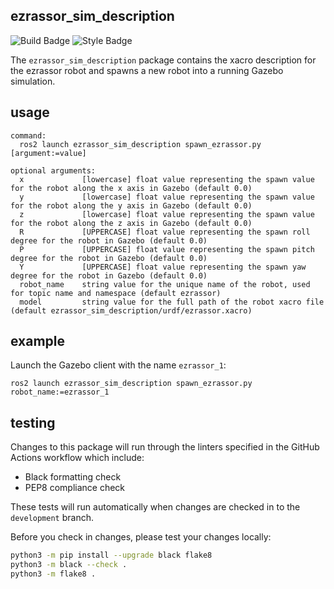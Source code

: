 ezrassor_sim_description
---------------------
![Build Badge](https://github.com/FlaSpaceInst/ezrassor_sim_description/workflows/Build/badge.svg) 
![Style Badge](https://img.shields.io/badge/Code%20Style-black-000000.svg)

The `ezrassor_sim_description` package contains the xacro description for the ezrassor robot and spawns a new robot into a running Gazebo simulation.

usage
-----
```
command:
  ros2 launch ezrassor_sim_description spawn_ezrassor.py [argument:=value]

optional arguments:
  x             [lowercase] float value representing the spawn value for the robot along the x axis in Gazebo (default 0.0)
  y             [lowercase] float value representing the spawn value for the robot along the y axis in Gazebo (default 0.0)
  z             [lowercase] float value representing the spawn value for the robot along the z axis in Gazebo (default 0.0)
  R             [UPPERCASE] float value representing the spawn roll degree for the robot in Gazebo (default 0.0)
  P             [UPPERCASE] float value representing the spawn pitch degree for the robot in Gazebo (default 0.0)
  Y             [UPPERCASE] float value representing the spawn yaw degree for the robot in Gazebo (default 0.0)
  robot_name    string value for the unique name of the robot, used for topic name and namespace (default ezrassor)
  model         string value for the full path of the robot xacro file (default ezrassor_sim_description/urdf/ezrassor.xacro)
```

example
--------
Launch the Gazebo client with the name `ezrassor_1`:
```
ros2 launch ezrassor_sim_description spawn_ezrassor.py robot_name:=ezrassor_1
```   

testing
-------
Changes to this package will run through the linters specified in the GitHub Actions workflow which include:
- Black formatting check
- PEP8 compliance check

These tests will run automatically when changes are checked in to the `development` branch.  

Before you check in changes, please test your changes locally:

```sh
python3 -m pip install --upgrade black flake8
python3 -m black --check .
python3 -m flake8 .
```
